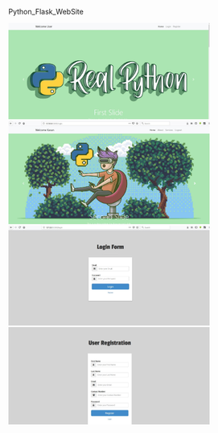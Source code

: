 Python_Flask_WebSite
<br>

<p float="left">
  <img src="https://github.com/KasunDissanayake94/Python_Flask_WebSite/blob/master/Capture1.JPG" width="400"/>
  <img src="https://github.com/KasunDissanayake94/Python_Flask_WebSite/blob/master/Capture.JPG" width="400"  /> 
  <img src="https://github.com/KasunDissanayake94/Python_Flask_WebSite/blob/master/Login.JPG" width="400" />
  <img src="https://github.com/KasunDissanayake94/Python_Flask_WebSite/blob/master/Register.JPG" width="400" />
  
</p>
